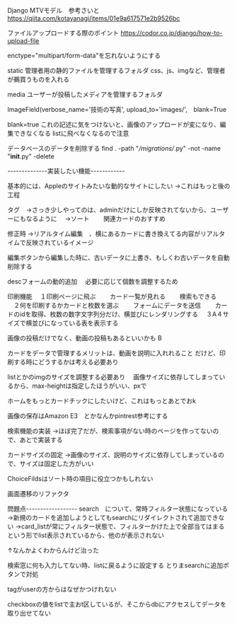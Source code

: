 Django MTVモデル　参考さいと
https://qiita.com/kotayanagi/items/01e9a617571e2b9526bc

ファイルアップロードする際のポイント
https://codor.co.jp/django/how-to-upload-file

enctype="multipart/form-data"を忘れないようにする

static
管理者用の静的ファイルを管理するフォルダ
css、js、imgなど、管理者が鵜買うものを入れる

media
ユーザーが投稿したメディアを管理するフォルダ

ImageField(verbose_name='技術の写真', upload_to='images/',　blank=True

blank=true
これの記述に気をつけないと、画像のアップロードが変になり、編集できなくなる
listに飛べなくなるので注意

データベースのデータを削除する
find . -path "*/migrations/*.py" -not -name "__init__.py" -delete


--------------実装したい機能------------

基本的には、Appleのサイトみたいな動的なサイトにしたい
→これはもっと後の工程

タグ　→さっき少しやってのは、adminだけにしか反映されてないから、ユーザーにもなるように
　→ソート
　　関連カードのおすすめ

修正時
→リアルタイム編集　、横にあるカードに書き換えてる内容がリアルタイムで反映されているイメージ

編集ボタンから編集した時に、古いデータに上書き、もしくわ古いデータを自動削除する

descフォームの動的追加
　必要に応じて個数を調整するため

印刷機能
　１印刷ページに飛ぶ
　　カード一覧が見れる
　　検索もできる
　２何を印刷するかカードと枚数を選ぶ
　　フォームにデータを送信
　　カードのidを取得、枚数の数字文字列分だけ、横並びにレンダリングする
　３A４サイズで横並びになっている表を表示する

画像の投稿だけでなく、動画の投稿もあるといいかも B

カードをデータで管理するメリットは、動画を説明に入れれること
だけど、印刷する時にどうするかは考える必要あり

listとかのimgのサイズを調整する必要あり
　画像サイズに依存してしまっているから、max-heightは指定したほうがいい、pxで

ホームをもっとカードチックにしたいけど、これはもっとあとでおk

画像の保存はAmazon E3　とかなんかpintrest参考にする

検索機能の実装
→ほぼ完了だが、検索事項がない時のページを作ってないので、あとで実装する

カードサイズの固定
->画像のサイズ、説明のサイズに依存してしまっているので、サイズは固定した方がいい

ChoiceFildsはソート時の項目に役立つかもしれない

画面遷移のリファクタ



問題点------------------
search　について、常時フィルター状態になっている
→新規のカードを追加しようとしてもsearchにリダイレクトされて追加できない
→card_listが常にフィルター状態で、フィルターかけた上で全部当てはまるという形でlist表示されているから、他のが表示されない

↑なんかよくわからんけど治った

検索窓に何も入力してない時、listに戻るように設定する
とりまsearchに追加ボタンで対処

tagがuserの方からはなぜかつけれない


checkboxの値をlistで主おt区しているが、そこからdbにアクセスしてデータを取り出せてない



